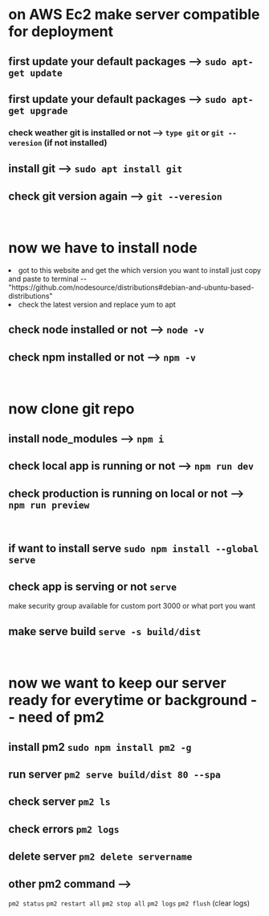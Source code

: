
<br/>
<h1>on AWS Ec2 make server compatible for deployment</h1>

## first update your default packages --> `sudo apt-get update`
## first update your default packages --> `sudo apt-get upgrade`
### check weather git is installed or not --> `type git` or `git --veresion` (if not installed)
## install git --> `sudo apt install git`
## check git version again --> `git --veresion`


<br/>
<h1>now we have to install node</h1>

<li>got to this website and get the which version you want to install just copy and paste to terminal -- "https://github.com/nodesource/distributions#debian-and-ubuntu-based-distributions"</li>
<li>check the latest version and replace yum to apt</li>

## check node installed or not --> `node -v`
## check npm installed or not --> `npm -v`


<br/>
<h1>now clone git repo</h1>

## install node_modules --> `npm i`
## check local app is running or not --> `npm run dev`
## check production is running on local or not --> `npm run preview`

<br/>

## if want to install serve `sudo npm install --global serve`
## check app is serving or not  `serve`
make security group available for custom port 3000 or what port you want
## make serve build  `serve -s build/dist`

<br/>
<h1> now we want to keep our server ready for everytime or background -- need of pm2 </h1>

## install pm2   `sudo npm install pm2 -g`
## run server   `pm2 serve build/dist 80 --spa`
## check server   `pm2 ls`
## check errors   `pm2 logs`
## delete server   `pm2 delete servername`
## other pm2 command --> 

`pm2 status`
`pm2 restart all`
`pm2 stop all`
`pm2 logs`
`pm2 flush` (clear logs)
